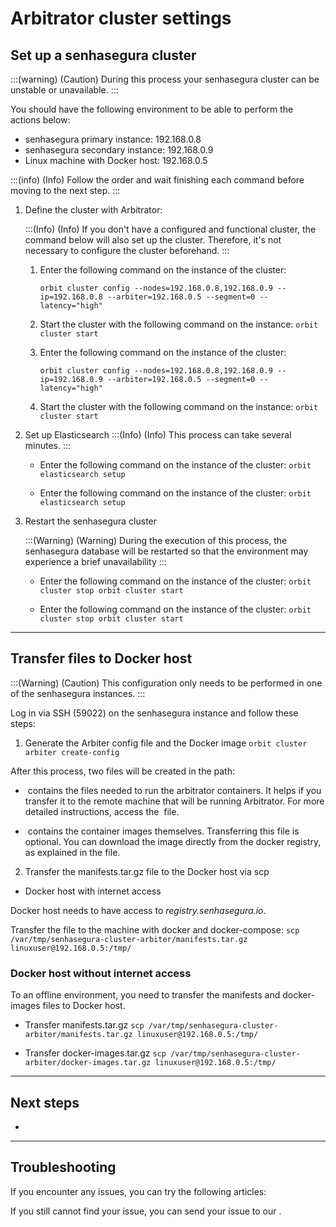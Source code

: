 # Arbitrator cluster settings 

## Set up a senhasegura cluster

:::(warning) (Caution)
During this process your senhasegura cluster can be unstable or unavailable.
:::

You should have the following environment to be able to perform the actions below:
- senhasegura primary instance: 192.168.0.8
- senhasegura secondary instance: 192.168.0.9
- Linux machine with Docker host: 192.168.0.5

:::(info) (Info)
Follow the order and wait finishing each command before moving to the next step.
:::

1. Define the cluster with Arbitrator:

    :::(Info) (Info)
    If you don't have a configured and functional cluster, the command below will also set up the cluster. Therefore, it's not necessary to configure the cluster beforehand.
    :::

    1. Enter the following command on the  instance of the cluster:

        `
            orbit cluster config --nodes=192.168.0.8,192.168.0.9 --ip=192.168.0.8 --arbiter=192.168.0.5 --segment=0 --latency="high"
        `

    1. Start the cluster with the following command on the  instance:
        `
        orbit cluster start
        `

    2. Enter the following command on the  instance of the cluster:

        `
        orbit cluster config --nodes=192.168.0.8,192.168.0.9 --ip=192.168.0.9 --arbiter=192.168.0.5 --segment=0 --latency="high"
        `
    10. Start the cluster with the following command on the  instance:
        `
        orbit cluster start
        `
    
2. Set up Elasticsearch
    :::(Info) (Info)
    This process can take several minutes. 
    :::

    - Enter the following command on the  instance of the cluster:
        `
        orbit elasticsearch setup
        `

    - Enter the following command on the  instance of the cluster:
        `
        orbit elasticsearch setup
        `
    
3. Restart the senhasegura cluster

    :::(Warning) (Warning)
    During the execution of this process, the senhasegura database will be restarted so that the environment may experience a brief unavailability
    :::

    - Enter the following command on the  instance of the cluster:
        `
        orbit cluster stop
        orbit cluster start
        `

    - Enter the following command on the  instance of the cluster:
        `
        orbit cluster stop
        orbit cluster start
        `
    
---

## Transfer files to Docker host

:::(Warning) (Caution)
This configuration only needs to be performed in one of the senhasegura instances.
:::

Log in via SSH (59022) on the  senhasegura instance and follow these steps:

1. Generate the Arbiter config file and the Docker image
`
orbit cluster arbiter create-config
`

After this process, two files will be created in the path: 

-  contains the files needed to run the arbitrator containers. It helps if you transfer it to the remote machine that will be running Arbitrator. For more detailed instructions, access the  file.

-  contains the container images themselves. Transferring this file is optional. You can download the image directly from the docker registry, as explained in the file.

2. Transfer the manifests.tar.gz file to the Docker host via scp

- Docker host with internet access

Docker host needs to have access to *registry.senhasegura.io*.

Transfer the  file to the machine with docker and docker-compose:
`
scp /var/tmp/senhasegura-cluster-arbiter/manifests.tar.gz linuxuser@192.168.0.5:/tmp/
`

### Docker host without internet access

To an offline environment, you need to transfer the manifests and docker-images files to Docker host.

- Transfer manifests.tar.gz
`
scp /var/tmp/senhasegura-cluster-arbiter/manifests.tar.gz linuxuser@192.168.0.5:/tmp/
`

- Transfer docker-images.tar.gz
`
scp /var/tmp/senhasegura-cluster-arbiter/docker-images.tar.gz linuxuser@192.168.0.5:/tmp/
`

---

## Next steps

- 

---

## Troubleshooting

If you encounter any issues, you can try the following articles:



If you still cannot find your issue, you can send your issue to our .